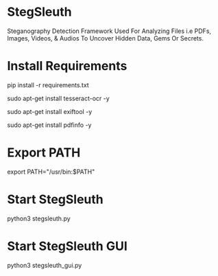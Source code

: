 # StegSleuth
Steganography Detection Framework Used For Analyzing Files i.e PDFs, Images, Videos, & Audios To Uncover Hidden Data, Gems Or Secrets.

# Install Requirements
pip install -r requirements.txt

sudo apt-get install tesseract-ocr -y

sudo apt-get install exiftool -y

sudo apt-get install pdfinfo -y

# Export PATH
export PATH="/usr/bin:$PATH"

# Start StegSleuth 
python3 stegsleuth.py

# Start StegSleuth GUI 
python3 stegsleuth_gui.py
